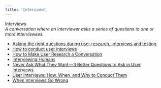 ```yaml
---
title: 'Interviews'
---
```


Interviews  
_A conversation where an interviewer asks a series of questions to one or more interviewees._

*   [Asking the right questions during user research, interviews and testing](https://uxdesign.cc/asking-the-right-questions-on-user-research-interviews-and-testing-427261742a67)
*   [How to conduct user interviews](https://uxdesign.cc/how-to-conduct-user-interviews-fe4b8c34b0b7)
*   [How to Make User Research a Conversation](https://www.uxmatters.com/mt/archives/2018/05/how-to-make-user-research-a-conversation.php)
*   [Interviewing Humans](http://alistapart.com/article/interviewing-humans)  
*   [Never Ask What They Want — 3 Better Questions to Ask in User Interviews](https://medium.com/user-research/never-ask-what-they-want-3-better-questions-to-ask-in-user-interviews-aeddd2a2101e#.21nbp2ly8)    
*   [User Interviews: How, When, and Why to Conduct Them](https://www.nngroup.com/articles/user-interviews/)
*   [When Interviews Go Wrong](http://www.uxmatters.com/mt/archives/2011/04/when-interviews-go-wrong.php)
